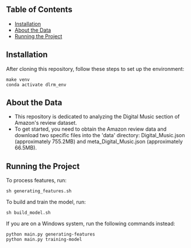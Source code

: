 ## Table of Contents

- [Installation](#installation)
- [About the Data](#data)
- [Running the Project](#run)

## Installation
After cloning this repository, follow these steps to set up the environment:

```
make venv
conda activate dlrm_env
```

## About the Data
- This repository is dedicated to analyzing the Digital Music section of Amazon's review dataset.
- To get started, you need to obtain the Amazon review data and download two specific files into the 'data' directory: Digital_Music.json (approximately 755.2MB) and meta_Digital_Music.json (approximately 66.5MB).

## Running the Project
To process features, run:

```
sh generating_features.sh
```

To build and train the model, run:

```
sh build_model.sh
```
If you are on a Windows system, run the following commands instead:
```
python main.py generating-features
python main.py training-model
```
